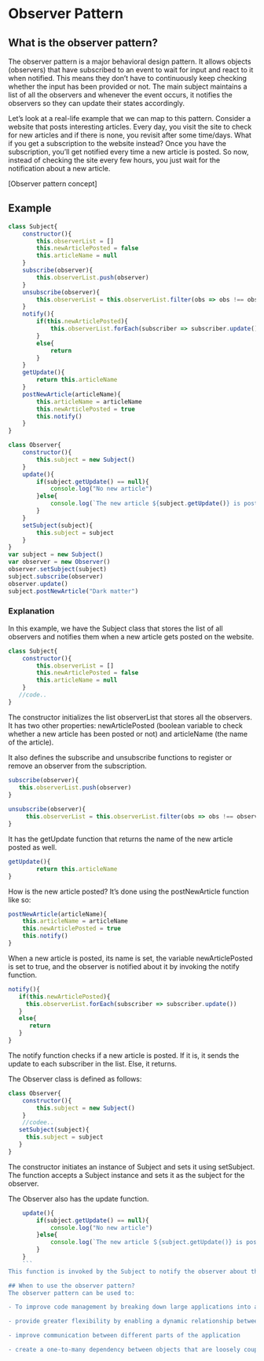 # Observer Pattern
## What is the observer pattern?
The observer pattern is a major behavioral design pattern. It allows objects (observers) that have subscribed to an event to wait for input and react to it when notified. This means they don’t have to continuously keep checking whether the input has been provided or not. The main subject maintains a list of all the observers and whenever the event occurs, it notifies the observers so they can update their states accordingly.

Let’s look at a real-life example that we can map to this pattern. Consider a website that posts interesting articles. Every day, you visit the site to check for new articles and if there is none, you revisit after some time/days. What if you get a subscription to the website instead? Once you have the subscription, you’ll get notified every time a new article is posted. So now, instead of checking the site every few hours, you just wait for the notification about a new article.

[Observer pattern concept]

## Example
```javascript
class Subject{
    constructor(){
        this.observerList = []
        this.newArticlePosted = false
        this.articleName = null
    }
    subscribe(observer){
        this.observerList.push(observer)
    }
	unsubscribe(observer){
        this.observerList = this.observerList.filter(obs => obs !== observer)
    }
    notify(){
        if(this.newArticlePosted){
            this.observerList.forEach(subscriber => subscriber.update())
        }
        else{
            return 
        }
    }
    getUpdate(){
        return this.articleName
    }
    postNewArticle(articleName){
        this.articleName = articleName
        this.newArticlePosted = true
        this.notify()
    }
}

class Observer{
    constructor(){
        this.subject = new Subject()
    }
    update(){
        if(subject.getUpdate() == null){
            console.log("No new article")
        }else{
            console.log(`The new article ${subject.getUpdate()} is posted`)
        }
    }
    setSubject(subject){
        this.subject = subject
    }
}
var subject = new Subject()
var observer = new Observer()
observer.setSubject(subject)
subject.subscribe(observer)
observer.update()
subject.postNewArticle("Dark matter")
```

### Explanation
In this example, we have the Subject class that stores the list of all observers and notifies them when a new article gets posted on the website.
```javascript
class Subject{
    constructor(){
        this.observerList = []
        this.newArticlePosted = false
        this.articleName = null
    }   
   //code..
}
```
The constructor initializes the list observerList that stores all the observers. It has two other properties: newArticlePosted (boolean variable to check whether a new article has been posted or not) and articleName (the name of the article).

It also defines the subscribe and unsubscribe functions to register or remove an observer from the subscription.
```javascript
subscribe(observer){
   this.observerList.push(observer)
}
  
unsubscribe(observer){
     this.observerList = this.observerList.filter(obs => obs !== observer)
}
```
It has the getUpdate function that returns the name of the new article posted as well.
```javascript
getUpdate(){
        return this.articleName
}
```
How is the new article posted? It’s done using the postNewArticle function like so:
```javascript
postNewArticle(articleName){
    this.articleName = articleName
    this.newArticlePosted = true
    this.notify()
}
```
When a new article is posted, its name is set, the variable newArticlePosted is set to true, and the observer is notified about it by invoking the notify function.
```javascript
notify(){
   if(this.newArticlePosted){        
     this.observerList.forEach(subscriber => subscriber.update())
   }
   else{
      return 
   }
}
```
The notify function checks if a new article is posted. If it is, it sends the update to each subscriber in the list. Else, it returns.

The Observer class is defined as follows:
```javascript
class Observer{
    constructor(){
        this.subject = new Subject()
    }
    //codee..
   setSubject(subject){
     this.subject = subject
   }
}
```
The constructor initiates an instance of Subject and sets it using setSubject. The function accepts a Subject instance and sets it as the subject for the observer.

The Observer also has the update function.
```javascript
    update(){
        if(subject.getUpdate() == null){
            console.log("No new article")
        }else{
            console.log(`The new article ＄{subject.getUpdate()} is posted`)
        }
    }
    ```
This function is invoked by the Subject to notify the observer about the new article getting posted. Hence, it checks for an update. If a new article is found, it displays the notification for it. Else, it returns No new article.

## When to use the observer pattern?
The observer pattern can be used to:

- To improve code management by breaking down large applications into a system of loosely-coupled objects

- provide greater flexibility by enabling a dynamic relationship between observers and subscribers which is otherwise not possible due to tight coupling

- improve communication between different parts of the application

- create a one-to-many dependency between objects that are loosely coupled
